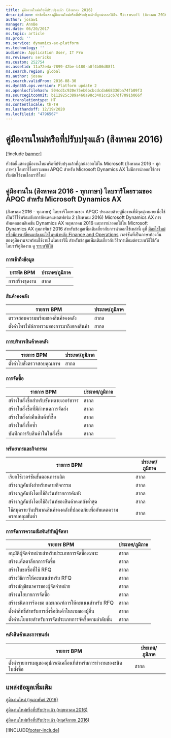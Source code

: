 ```yaml
---
title: คู่มืองานใหม่หรือที่ปรับปรุงแล้ว (สิงหาคม 2016)
description: หัวข้อนี้แสดงคู่มืองานใหม่หรือที่ปรับปรุงแล้วที่ถูกนำออกใช้ใน Microsoft (สิงหาคม 2016 - ทุกภาษา) ไลบรารีโดยรวมของ APQC สำหรับ Microsoft Dynamics AX ไม่มีการนำออกใช้การเริ่มต้นใช้งานไลบรารีใหม่
author: josaw1
manager: AnnBe
ms.date: 06/20/2017
ms.topic: article
ms.prod: ''
ms.service: dynamics-ax-platform
ms.technology: ''
audience: Application User, IT Pro
ms.reviewer: sericks
ms.custom: 252754
ms.assetid: 11a72e4a-7899-42be-b180-a0f4b86d88f1
ms.search.region: global
ms.author: josaw
ms.search.validFrom: 2016-08-30
ms.dyn365.ops.version: Platform update 2
ms.openlocfilehash: 504cd1c920e75eb6bcbcdcda668336ba74fb09f3
ms.sourcegitcommit: b112925c389a460a98c3401cc2c67df7091b066f
ms.translationtype: HT
ms.contentlocale: th-TH
ms.lasthandoff: 12/19/2020
ms.locfileid: "4796567"
---
```

# <a name="new-or-updated-task-guides-august-2016"></a>คู่มืองานใหม่หรือที่ปรับปรุงแล้ว (สิงหาคม 2016)

[!include [banner](../includes/banner.md)]

หัวข้อนี้แสดงคู่มืองานใหม่หรือที่ปรับปรุงแล้วที่ถูกนำออกใช้ใน Microsoft (สิงหาคม 2016 - ทุกภาษา) ไลบรารีโดยรวมของ APQC สำหรับ Microsoft Dynamics AX ไม่มีการนำออกใช้การเริ่มต้นใช้งานไลบรารีใหม่

## <a name="task-guides-in-the-august-2016---all-languages-apqc-unified-library-for-microsoft-dynamics-ax"></a>คู่มืองานใน (สิงหาคม 2016 - ทุกภาษา) ไลบรารีโดยรวมของ APQC สำหรับ Microsoft Dynamics AX

(สิงหาคม 2016 - ทุกภาษา) ไลบรารีโดยรวมของ APQC ประกอบด้วยคู่มืองานที่มีจุดมุ่งหมายเพื่อใช้เป็นวิธีใช้พร้อมกับการอัพเดตแพลตฟอร์ม 2 (สิงหาคม 2016) Microsoft Dynamics AX การอัพเดตแอพลิเคชัน Dynamics AX พฤษภาคม 2016 และการนำออกใช้ใน Microsoft Dynamics AX กุมภาพันธ์ 2016 สำหรับข้อมูลเพิ่มเติมเกี่ยวกับการนำออกใช้เหล่านี้ ดูที่ [มีอะไรใหม่หรือมีการเปลี่ยนแปลงอะไรในหน้าหลัก Finance and Operations](whats-new-changed.md) เวอร์ชันที่เป็นภาษาท้องถิ่นของคู่มืองานจะพร้อมใช้งานในไลบรารีนี้ สำหรับข้อมูลเพิ่มเติมเกี่ยวกับวิธีการเชื่อมต่อระบบวิธีใช้กับไลบรารีคู่มืองาน ดู [ระบบวิธีใช้](help-overview.md)

### <a name="data-access"></a>การเข้าถึงข้อมูล

| บรรทัด BPM           | ประเทศ/ภูมิภาค |
|--------------------|----------------|
| การสร้างชุดงาน | สากล         |

### <a name="inventory"></a>สินค้าคงคลัง

| รายการ BPM                                | ประเทศ/ภูมิภาค |
|-----------------------------------------|----------------|
| ตรวจสอบความพร้อมของสินค้าคงคลัง         | สากล         |
| ตั้งค่าโพรไฟล์ภาพรวมของการมาถึงของสินค้า | สากล         |

### <a name="inventory-management"></a>การบริหารสินค้าคงคลัง

| รายการ BPM              | ประเทศ/ภูมิภาค |
|-----------------------|----------------|
| ตั้งค่าใบสั่งตรวจสอบคุณภาพ | สากล         |

### <a name="procurement"></a>การจัดซื้อ

| รายการ BPM                                          | ประเทศ/ภูมิภาค |
|---------------------------------------------------|----------------|
| สร้างใบสั่งซื้อสำหรับซัพพลายเออร์ขาจร   | สากล         |
| สร้างใบสั่งซื้อที่มีกำหนดการจัดส่ง  | สากล         |
| สร้างใบสั่งส่งคืนสินค้าที่ซื้อ                    | สากล         |
| สร้างใบสั่งซื้อซ้ำ                    | สากล         |
| บันทึกการรับสินค้าในใบสั่งซื้อ | สากล         |

### <a name="resource-and-activities"></a>ทรัพยากรและกิจกรรม

| รายการ BPM                                                | ประเทศ/ภูมิภาค |
|---------------------------------------------------------|----------------|
| เรียกใช้เวอร์ชันขั้นตอนการผลิต                      | สากล         |
| สร้างกฎคัมบังสำหรับหลายกิจกรรม            | สากล         |
| สร้างกฏคัมบังโดยใช้อีเว้นท์รายการคัมบัง          | สากล         |
| สร้างกฏคัมบังโดยใช้อีเว้นท์ของสินค้าคงคลังต่ำสุด        | สากล         |
| ใช้สมุดรายวันปริมาณสินค้าคงคลังที่ปลอดภัยเพื่ออัพเดตความครอบคลุมขั้นต่ำ | สากล         |

### <a name="supplier-relationship-management"></a>การจัดการความสัมพันธ์กับผู้จัดหา

| รายการ BPM                                                           | ประเทศ/ภูมิภาค |
|--------------------------------------------------------------------|----------------|
| อนุมัติผู้จัดจำหน่ายสำหรับประเภทการจัดซื้อเฉพาะ                | สากล         |
| สร้างแค็ตตาล็อกการจัดซื้อ                                       | สากล         |
| สร้างใบขอซื้อที่ใช้ RFQ                              | สากล         |
| สร้างวิธีการให้คะแนนสำหรับ RFQ                                   | สากล         |
| สร้างบัญชีธนาคารของผู้จัดจำหน่าย                                       | สากล         |
| สร้างนโยบายการจัดซื้อ                                         | สากล         |
| สร้างชนิดการร้องขอ และเกณฑ์การให้คะแนนสำหรับ RFQ            | สากล         |
| ตั้งค่าสิทธิ์สำหรับการสั่งซื้อสินค้าในนามของผู้อื่น | สากล         |
| ตั้งค่านโยบายสำหรับการจัดประเภทการจัดซื้อตามลำดับชั้น               | สากล         |

### <a name="warehouse-and-transportation"></a>คลังสินค้าและการขนส่ง

| รายการ BPM                                                                    | ประเทศ/ภูมิภาค |
|-----------------------------------------------------------------------------|----------------|
| ตั้งค่ารายการเมนูของอุปกรณ์เคลื่อนที่สำหรับการทำงานของชนิดใบสั่งซื้อ | สากล         |

## <a name="additional-resources"></a>แหล่งข้อมูลเพิ่มเติม

[คู่มืองานใหม่ (กุมภาพันธ์ 2016)](new-task-guides-available-february-2016.md)

[คู่มืองานใหม่หรือที่ปรับปรุงแล้ว (พฤษภาคม 2016)](new-updated-task-guides-available-may-2016.md)

[คู่มืองานใหม่หรือที่ปรับปรุงแล้ว (พฤศจิกายน 2016)](new-task-guides-november-2016.md)


[!INCLUDE[footer-include](../../../includes/footer-banner.md)]